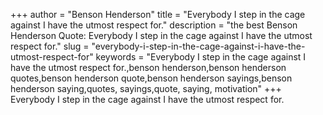 +++
author = "Benson Henderson"
title = "Everybody I step in the cage against I have the utmost respect for."
description = "the best Benson Henderson Quote: Everybody I step in the cage against I have the utmost respect for."
slug = "everybody-i-step-in-the-cage-against-i-have-the-utmost-respect-for"
keywords = "Everybody I step in the cage against I have the utmost respect for.,benson henderson,benson henderson quotes,benson henderson quote,benson henderson sayings,benson henderson saying,quotes, sayings,quote, saying, motivation"
+++
Everybody I step in the cage against I have the utmost respect for.
